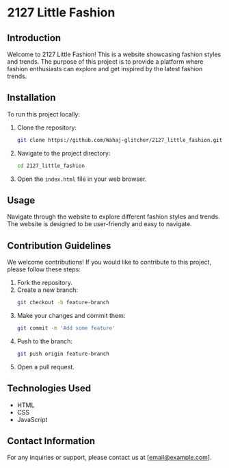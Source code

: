 # 2127 Little Fashion

## Introduction
Welcome to 2127 Little Fashion! This is a website showcasing fashion styles and trends. The purpose of this project is to provide a platform where fashion enthusiasts can explore and get inspired by the latest fashion trends.

## Installation
To run this project locally:
1. Clone the repository:
    ```bash
    git clone https://github.com/Wahaj-glitcher/2127_little_fashion.git
    ```
2. Navigate to the project directory:
    ```bash
    cd 2127_little_fashion
    ```
3. Open the `index.html` file in your web browser.

## Usage
Navigate through the website to explore different fashion styles and trends. The website is designed to be user-friendly and easy to navigate.

## Contribution Guidelines
We welcome contributions! If you would like to contribute to this project, please follow these steps:
1. Fork the repository.
2. Create a new branch:
    ```bash
    git checkout -b feature-branch
    ```
3. Make your changes and commit them:
    ```bash
    git commit -m 'Add some feature'
    ```
4. Push to the branch:
    ```bash
    git push origin feature-branch
    ```
5. Open a pull request.

## Technologies Used
- HTML
- CSS
- JavaScript

## Contact Information
For any inquiries or support, please contact us at [email@example.com].

